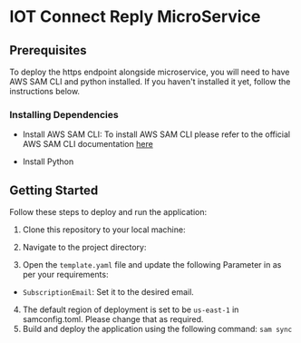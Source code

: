 # IOT Connect Reply MicroService

## Prerequisites

To deploy the https endpoint alongside microservice, you will need to have AWS SAM CLI and python installed. If you haven't installed it yet, follow the instructions below.

### Installing Dependencies

-  Install AWS SAM CLI: To install AWS SAM CLI please refer to the official AWS SAM CLI documentation [here](https://docs.aws.amazon.com/serverless-application-model/latest/developerguide/install-sam-cli.html)

- Install Python

## Getting Started

Follow these steps to deploy and run the application:

1. Clone this repository to your local machine:

2. Navigate to the project directory:
3. Open the `template.yaml` file and update the following Parameter in as per your requirements:
- `SubscriptionEmail`: Set it to the desired email. 
4. The default region of deployment is set to be `us-east-1` in samconfig.toml. Please change that as required.
5. Build and deploy the application using the following command:
`sam sync`
